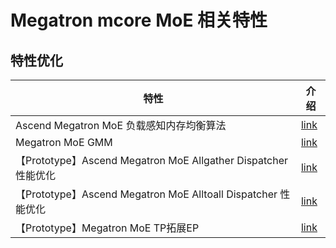 # Megatron mcore MoE 相关特性

## 特性优化

| 特性                                                       | 介绍                                                    |
|----------------------------------------------------------|-------------------------------------------------------|
| Ascend Megatron MoE 负载感知内存均衡算法                           | [link](megatron-moe-adaptive-recompute-activation.md) |
| Megatron MoE GMM                                         | [link](megatron-moe-gmm.md)                           |
| 【Prototype】Ascend Megatron MoE Allgather Dispatcher 性能优化 | [link](megatron-moe-allgather-dispatcher.md)          |
| 【Prototype】Ascend Megatron MoE Alltoall Dispatcher 性能优化  | [link](megatron-moe-alltoall-dispatcher.md)           |
| 【Prototype】Megatron MoE TP拓展EP | [link](megatron-moe-tp-extend-ep.md) |
